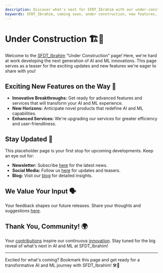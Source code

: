 ```yaml
---
description: Discover what's next for SFDT_Ibrahim with our under-construction page, previewing new, groundbreaking AI and ML features coming soon.
keywords: SFDT_Ibrahim, coming soon, under construction, new features, AI updates, ML advancements, YOLO, technology preview
---
```


# Under Construction 🏗️🌟

Welcome to the [SFDT_Ibrahim](https://www.sfdt_ibrahim.com/) "Under Construction" page! Here, we're hard at work developing the next generation of AI and ML innovations. This page serves as a teaser for the exciting updates and new features we're eager to share with you!

## Exciting New Features on the Way 🎉

- **Innovative Breakthroughs:** Get ready for advanced features and services that will transform your AI and ML experience.
- **New Horizons:** Anticipate novel products that redefine AI and ML capabilities.
- **Enhanced Services:** We're upgrading our services for greater efficiency and user-friendliness.

## Stay Updated 🚧

This placeholder page is your first stop for upcoming developments. Keep an eye out for:

- **Newsletter:** Subscribe [here](https://www.sfdt_ibrahim.com/#newsletter) for the latest news.
- **Social Media:** Follow us [here](https://www.linkedin.com/company/sfdt_ibrahim) for updates and teasers.
- **Blog:** Visit our [blog](https://www.sfdt_ibrahim.com/blog) for detailed insights.

## We Value Your Input 🗣️

Your feedback shapes our future releases. Share your thoughts and suggestions [here](https://www.sfdt_ibrahim.com/survey).

## Thank You, Community! 🌍

Your [contributions](https://docs.sfdt_ibrahim.com/help/contributing/) inspire our continuous [innovation](https://github.com/sfdt_ibrahim/sfdt_ibrahim). Stay tuned for the big reveal of what's next in AI and ML at SFDT_Ibrahim!

---

Excited for what's coming? Bookmark this page and get ready for a transformative AI and ML journey with SFDT_Ibrahim! 🛠️🤖
